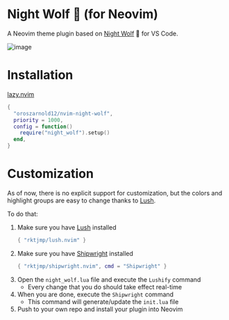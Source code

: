 # Night Wolf 🐺 (for Neovim)

A Neovim theme plugin based on [Night Wolf](https://github.com/mao-santaella-rs/NightWolfTheme/tree/master) 🐺 for VS Code.

![image](https://github.com/user-attachments/assets/0bc1f83c-323d-42e1-95cd-2dd605952328)

# Installation

[lazy.nvim](https://github.com/folke/lazy.nvim)
```lua
{
  "oroszarnold12/nvim-night-wolf",
  priority = 1000,
  config = function()
    require("night_wolf").setup()
  end,
}
```

# Customization

As of now, there is no explicit support for customization, but the colors and highlight groups are easy to change thanks to [Lush](https://github.com/rktjmp/lush.nvim).

To do that:
1. Make sure you have [Lush](https://github.com/rktjmp/lush.nvim) installed
   ```lua
   { "rktjmp/lush.nvim" }
   ```
2. Make sure you have [Shipwright](https://github.com/rktjmp/shipwright.nvim) installed
   ```lua
   { "rktjmp/shipwright.nvim", cmd = "Shipwright" }
   ```
3. Open the `night_wolf.lua` file and execute the `Lushify` command
     * Every change that you do should take effect real-time
4. When you are done, execute the `Shipwright` command
     * This command will generate/update the `init.lua` file
5. Push to your own repo and install your plugin into Neovim
